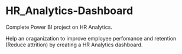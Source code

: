 # HR_Analytics-Dashboard
Complete Power BI project on HR Analytics.

Help an oraganization to improve employee perfomance and retention (Reduce attrition) by creating a HR Analytics dashboard.
